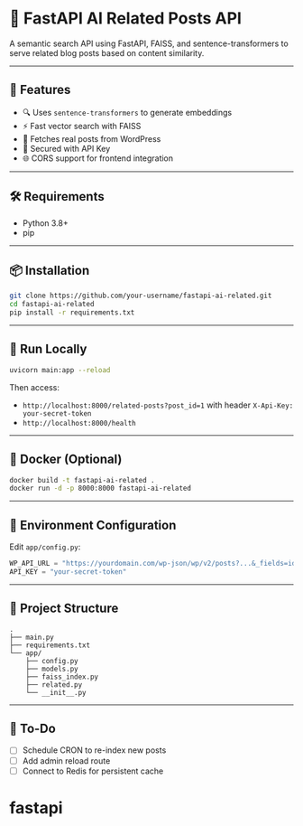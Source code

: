 # 🧠 FastAPI AI Related Posts API

A semantic search API using FastAPI, FAISS, and sentence-transformers to serve related blog posts based on content similarity.

---

## 🚀 Features

- 🔍 Uses `sentence-transformers` to generate embeddings
- ⚡ Fast vector search with FAISS
- 🔗 Fetches real posts from WordPress
- 🔐 Secured with API Key
- 🌐 CORS support for frontend integration

---

## 🛠️ Requirements

- Python 3.8+
- pip

---

## 📦 Installation

```bash
git clone https://github.com/your-username/fastapi-ai-related.git
cd fastapi-ai-related
pip install -r requirements.txt
```

---

## 🧪 Run Locally

```bash
uvicorn main:app --reload
```

Then access:

- `http://localhost:8000/related-posts?post_id=1` with header `X-Api-Key: your-secret-token`
- `http://localhost:8000/health`

---

## 🐳 Docker (Optional)

```bash
docker build -t fastapi-ai-related .
docker run -d -p 8000:8000 fastapi-ai-related
```

---

## 🔐 Environment Configuration

Edit `app/config.py`:

```python
WP_API_URL = "https://yourdomain.com/wp-json/wp/v2/posts?...&_fields=id,title.rendered,content.rendered"
API_KEY = "your-secret-token"
```

---

## 🧱 Project Structure

```
.
├── main.py
├── requirements.txt
└── app/
    ├── config.py
    ├── models.py
    ├── faiss_index.py
    ├── related.py
    └── __init__.py
```

---

## 🧩 To-Do

- [ ] Schedule CRON to re-index new posts
- [ ] Add admin reload route
- [ ] Connect to Redis for persistent cache
# fastapi
